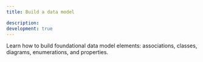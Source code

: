 ```yaml
---
title: Build a data model

description: 
development: true
---
```


Learn how to build foundational data model elements: associations, classes, diagrams, enumerations, and properties.
